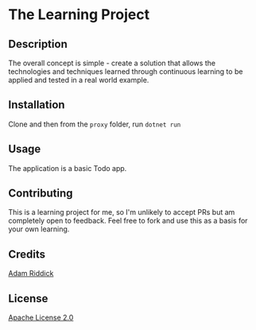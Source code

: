# The Learning Project

## Description

The overall concept is simple - create a solution that allows the technologies and techniques learned through continuous learning to be applied and tested in a real world example.

## Installation

Clone and then from the `proxy` folder, run `dotnet run`

## Usage

The application is a basic Todo app.

## Contributing

This is a learning project for me, so I'm unlikely to accept PRs but am completely open to feedback. Feel free to fork and use this as a basis for your own learning.

## Credits

[Adam Riddick](https://www.adamriddick.co.uk)

## License

[Apache License 2.0](https://choosealicense.com/licenses/apache-2.0/#)